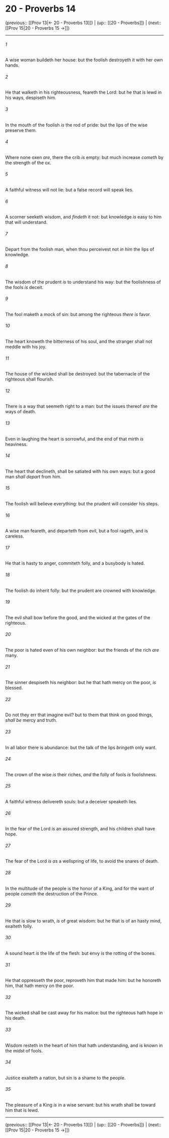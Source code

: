 # 20 - Proverbs 14

(previous:: [[Prov 13|← 20 - Proverbs 13]]) | (up:: [[20 - Proverbs]]) | (next:: [[Prov 15|20 - Proverbs 15 →]])

***


###### 1 
A wise woman buildeth her house: but the foolish destroyeth it with her own hands. 

###### 2 
He that walketh in his righteousness, feareth the Lord: but he that is lewd in his ways, despiseth him. 

###### 3 
In the mouth of the foolish _is_ the rod of pride: but the lips of the wise preserve them. 

###### 4 
Where none oxen _are_, there the crib _is_ empty: but much increase _cometh_ by the strength of the ox. 

###### 5 
A faithful witness will not lie: but a false record will speak lies. 

###### 6 
A scorner seeketh wisdom, and _findeth_ it not: but knowledge _is_ easy to him that will understand. 

###### 7 
Depart from the foolish man, when thou perceivest not _in him_ the lips of knowledge. 

###### 8 
The wisdom of the prudent _is_ to understand his way: but the foolishness of the fools _is_ deceit. 

###### 9 
The fool maketh a mock of sin: but among the righteous _there is_ favor. 

###### 10 
The heart knoweth the bitterness of his soul, and the stranger shall not meddle with his joy. 

###### 11 
The house of the wicked shall be destroyed: but the tabernacle of the righteous shall flourish. 

###### 12 
There is a way that seemeth right to a man: but the issues thereof _are_ the ways of death. 

###### 13 
Even in laughing the heart is sorrowful, and the end of that mirth _is_ heaviness. 

###### 14 
The heart that declineth, shall be satiated with his own ways: but a good man _shall depart_ from him. 

###### 15 
The foolish will believe everything: but the prudent will consider his steps. 

###### 16 
A wise man feareth, and departeth from evil, but a fool rageth, and is careless. 

###### 17 
He that is hasty to anger, commiteth folly, and a busybody is hated. 

###### 18 
The foolish do inherit folly: but the prudent are crowned with knowledge. 

###### 19 
The evil shall bow before the good, and the wicked at the gates of the righteous. 

###### 20 
The poor is hated even of his own neighbor: but the friends of the rich _are_ many. 

###### 21 
The sinner despiseth his neighbor: but he that hath mercy on the poor, _is_ blessed. 

###### 22 
Do not they err that imagine evil? but to them that think on good things, _shall be_ mercy and truth. 

###### 23 
In all labor there is abundance: but the talk of the lips _bringeth_ only want. 

###### 24 
The crown of the wise _is_ their riches, _and_ the folly of fools _is_ foolishness. 

###### 25 
A faithful witness delivereth souls: but a deceiver speaketh lies. 

###### 26 
In the fear of the Lord _is_ an assured strength, and his children shall have hope. 

###### 27 
The fear of the Lord _is as_ a wellspring of life, to avoid the snares of death. 

###### 28 
In the multitude of the people is the honor of a King, and for the want of people _cometh_ the destruction of the Prince. 

###### 29 
He that is slow to wrath, _is_ of great wisdom: but he that is of an hasty mind, exalteth folly. 

###### 30 
A sound heart _is_ the life of the flesh: but envy _is_ the rotting of the bones. 

###### 31 
He that oppresseth the poor, reproveth him that made him: but he honoreth him, that hath mercy on the poor. 

###### 32 
The wicked shall be cast away for his malice: but the righteous hath hope in his death. 

###### 33 
Wisdom resteth in the heart of him that hath understanding, and is known in the midst of fools. 

###### 34 
Justice exalteth a nation, but sin is a shame to the people. 

###### 35 
The pleasure of a King _is_ in a wise servant: but his wrath shall be toward him that is lewd.

***

(previous:: [[Prov 13|← 20 - Proverbs 13]]) | (up:: [[20 - Proverbs]]) | (next:: [[Prov 15|20 - Proverbs 15 →]])

